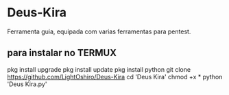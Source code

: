 # Deus-Kira
Ferramenta guia, equipada com varias ferramentas para pentest.

para instalar no TERMUX
-----------------------------------------------------------------
pkg install upgrade
pkg install update
pkg install python
git clone https://github.com/LightOshiro/Deus-Kira
cd 'Deus Kira'
chmod +x *
python 'Deus Kira.py'
